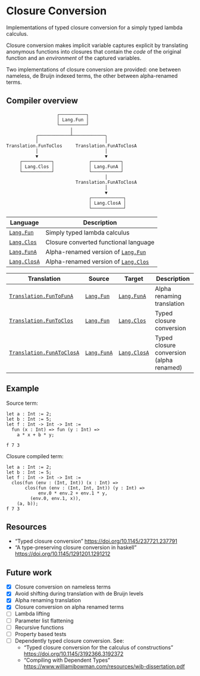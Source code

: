# Closure Conversion

Implementations of typed closure conversion for a simply typed lambda calculus.

Closure conversion makes implicit variable captures explicit by translating
anonymous functions into closures that contain the _code_ of the original
function and an _environment_ of the captured variables.

Two implementations of closure conversion are provided: one between nameless,
de Bruijn indexed terms, the other between alpha-renamed terms.

## Compiler overview

```text
                   ┌──────────┐
                   │ Lang.Fun │
                   └──────────┘
                        │
           ╭────────────┴────────────╮
           │                         │
Translation.FunToClos     Translation.FunAToClosA
           │                         │
           ▼                         ▼
     ┌───────────┐             ┌───────────┐
     │ Lang.Clos │             │ Lang.FunA │
     └───────────┘             └───────────┘
                                     │
                          Translation.FunAToClosA
                                     │
                                     ▼
                               ┌────────────┐
                               │ Lang.ClosA │
                               └────────────┘

```

| Language          | Description                             |
| ----------------- | --------------------------------------- |
| [`Lang.Fun`]      | Simply typed lambda calculus            |
| [`Lang.Clos`]     | Closure converted functional language   |
| [`Lang.FunA`]     | Alpha-renamed version of [`Lang.Fun`]   |
| [`Lang.ClosA`]    | Alpha-renamed version of [`Lang.Clos`]  |

[`Lang.Fun`]: ./lib/Lang_Fun.ml
[`Lang.Clos`]: ./lib/Lang_Clos.ml
[`Lang.FunA`]: ./lib/Lang_FunA.ml
[`Lang.ClosA`]: ./lib/Lang_ClosA.ml

| Translation                 | Source          | Target         | Description
| --------------------------- | --------------- | -------------- | ---------------------------------
| [`Translation.FunToFunA`]   | [`Lang.Fun`]    | [`Lang.FunA`]  | Alpha renaming translation
| [`Translation.FunToClos`]   | [`Lang.Fun`]    | [`Lang.Clos`]  | Typed closure conversion
| [`Translation.FunAToClosA`] | [`Lang.FunA`]   | [`Lang.ClosA`] | Typed closure conversion (alpha renamed)

[`Translation.FunToFunA`]: ./lib/Translation_FunToFunA.ml
[`Translation.FunToClos`]: ./lib/Translation_FunToClos.ml
[`Translation.FunAToClosA`]: ./lib/Translation_FunAToClosA.ml

## Example

Source term:

<!-- $MDX file=test/multiple-captures-3.txt -->
```text
let a : Int := 2;
let b : Int := 5;
let f : Int -> Int -> Int :=
  fun (x : Int) => fun (y : Int) =>
    a * x + b * y;

f 7 3
```

Closure compiled term:

<!-- $MDX file=test/multiple-captures-3.stdout -->
```text
let a : Int := 2;
let b : Int := 5;
let f : Int -> Int -> Int :=
  clos(fun (env : (Int, Int)) (x : Int) =>
       clos(fun (env : (Int, Int, Int)) (y : Int) =>
            env.0 * env.2 + env.1 * y,
         (env.0, env.1, x)),
    (a, b));
f 7 3
```

## Resources

- “Typed closure conversion” <https://doi.org/10.1145/237721.237791>
- “A type-preserving closure conversion in haskell” <https://doi.org/10.1145/1291201.1291212>

## Future work

- [x] Closure conversion on nameless terms
- [x] Avoid shifting during translation with de Bruijn levels
- [x] Alpha renaming translation
- [x] Closure conversion on alpha renamed terms
- [ ] Lambda lifting
- [ ] Parameter list flattening
- [ ] Recursive functions
- [ ] Property based tests
- [ ] Dependently typed closure conversion. See:
  - “Typed closure conversion for the calculus of constructions” <https://doi.org/10.1145/3192366.3192372>
  - “Compiling with Dependent Types” <https://www.williamjbowman.com/resources/wjb-dissertation.pdf>
